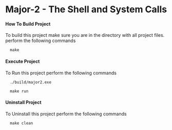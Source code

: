# Major-2 - The Shell and System Calls

#### How To Build Project

To build this project make sure you are in the directory with all project files. 
perform the following commands

```Command Line
  make
```

#### Execute Project

To Run this project perform the following commands

```Command Line
  ./build/major2.exe
```

```Command Line
  make run
```

#### Uninstall Project

To Uninstall this project perform the following commands

```Command Line
  make clean
```
